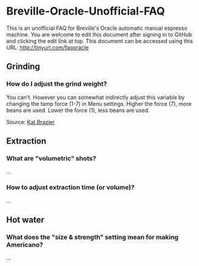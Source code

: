 # Breville-Oracle-Unofficial-FAQ

This is an unofficial FAQ for Breville's Oracle automatic manual espresso machine. You are welcome to edit this document after signing in to GitHub and clicking the edit link at top. This document can be accessed using this URL: http://tinyurl.com/faqoracle

## Grinding

### How do I adjust the grind weight?

You can't. However you can somewhat indirectly adjust this variable by changing the tamp force (1-7) in Menu settings. Higher the force (7), more beans are used. Lower the force (1), less beans are used. 

Source: [Kat Brazier](http://coffeegeek.com/forums/espresso/machines/661368#661368)

## Extraction

### What are "volumetric" shots?

...

### How to adjust extraction time (or volume)?

...

## Hot water

### What does the "size & strength" setting mean for making Americano?

...
